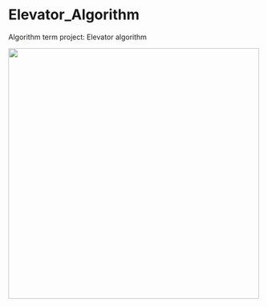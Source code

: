 # Elevator_Algorithm
Algorithm term project: Elevator algorithm
<br>

 <img width = 500 src= "https://github.com/Algorithm2016Fall/Elevator_Algorithm/blob/master/documents/bg.png?raw=true"></img>

